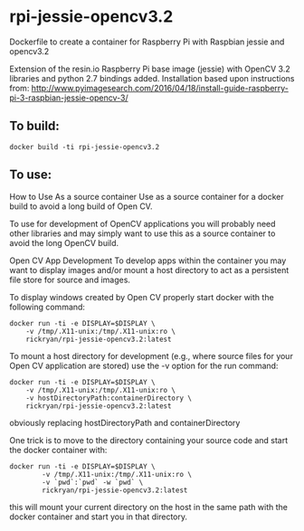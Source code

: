 # rpi-jessie-opencv3.2



Dockerfile to create a container for Raspberry Pi with Raspbian jessie and opencv3.2

Extension of the resin.io Raspberry Pi base image (jessie) with OpenCV 3.2 libraries and python 2.7 bindings added. Installation based upon instructions from:
http://www.pyimagesearch.com/2016/04/18/install-guide-raspberry-pi-3-raspbian-jessie-opencv-3/

## To build:

    docker build -ti rpi-jessie-opencv3.2 

## To use:

How to Use
As a source container
Use as a source container for a docker build to avoid a long build of Open CV.

To use for development of OpenCV applications you will probably need other libraries and may simply want to use this as a source container to avoid the long OpenCV build.

Open CV App Development
To develop apps within the container you may want to display images and/or mount a host directory to act as a persistent file store for source and images.

To display windows created by Open CV properly start docker with the following command:

	docker run -ti -e DISPLAY=$DISPLAY \
		-v /tmp/.X11-unix:/tmp/.X11-unix:ro \
		rickryan/rpi-jessie-opencv3.2:latest
To mount a host directory for development (e.g., where source files for your Open CV application are stored) use the -v option for the run command:

	docker run -ti -e DISPLAY=$DISPLAY \
		-v /tmp/.X11-unix:/tmp/.X11-unix:ro \
		-v hostDirectoryPath:containerDirectory \
		rickryan/rpi-jessie-opencv3.2:latest
obviously replacing hostDirectoryPath and containerDirectory

One trick is to move to the directory containing your source code and start the docker container with:

	docker run -ti -e DISPLAY=$DISPLAY \
    		-v /tmp/.X11-unix:/tmp/.X11-unix:ro \
    		-v `pwd`:`pwd` -w `pwd` \
    		rickryan/rpi-jessie-opencv3.2:latest
this will mount your current directory on the host in the same path with the docker container and start you in that directory.
